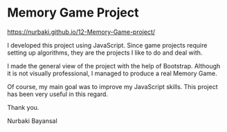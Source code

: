 # Memory Game Project

https://nurbaki.github.io/12-Memory-Game-project/

I developed this project using JavaScript.
Since game projects require setting up algorithms, they are the projects I like to do and deal with.

I made the general view of the project with the help of Bootstrap. Although it is not visually professional, I managed to produce a real Memory Game.

Of course, my main goal was to improve my JavaScript skills. This project has been very useful in this regard.

Thank you.

Nurbaki Bayansal
